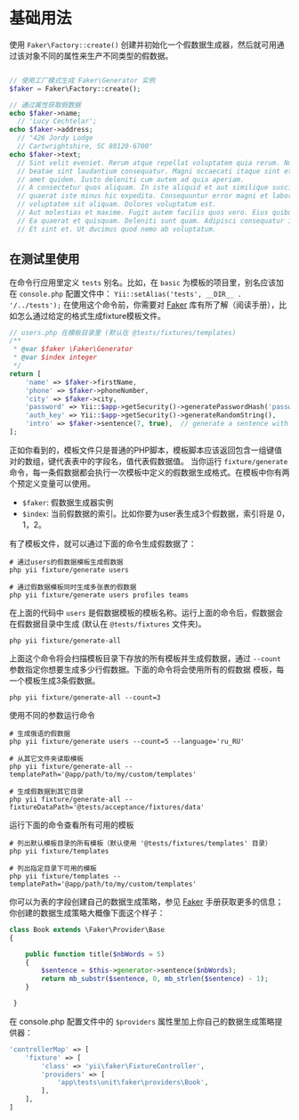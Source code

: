 基础用法
===========

使用 ```Faker\Factory::create()``` 创建并初始化一个假数据生成器，然后就可用通过该对象不同的属性来生产不同类型的假数据。

```php

// 使用工厂模式生成 Faker\Generator 实例
$faker = Faker\Factory::create();

// 通过属性获取假数据
echo $faker->name;
  // 'Lucy Cechtelar';
echo $faker->address;
  // "426 Jordy Lodge
  // Cartwrightshire, SC 88120-6700"
echo $faker->text;
  // Sint velit eveniet. Rerum atque repellat voluptatem quia rerum. Numquam excepturi
  // beatae sint laudantium consequatur. Magni occaecati itaque sint et sit tempore. Nesciunt
  // amet quidem. Iusto deleniti cum autem ad quia aperiam.
  // A consectetur quos aliquam. In iste aliquid et aut similique suscipit. Consequatur qui
  // quaerat iste minus hic expedita. Consequuntur error magni et laboriosam. Aut aspernatur
  // voluptatem sit aliquam. Dolores voluptatum est.
  // Aut molestias et maxime. Fugit autem facilis quos vero. Eius quibusdam possimus est.
  // Ea quaerat et quisquam. Deleniti sunt quam. Adipisci consequatur id in occaecati.
  // Et sint et. Ut ducimus quod nemo ab voluptatum.
```

在测试里使用
-----------

在命令行应用里定义 `tests` 别名。比如，在 `basic` 为模板的项目里，别名应该加在 `console.php` 配置文件中：
`Yii::setAlias('tests', __DIR__ . '/../tests');`
在使用这个命令前，你需要对 [Faker](https://github.com/fzaninotto/Faker) 库有所了解（阅读手册），比如怎么通过给定的格式生成fixture模板文件。

```php
// users.php 在模板目录里 (默认在 @tests/fixtures/templates)
/**
 * @var $faker \Faker\Generator
 * @var $index integer
 */
return [
    'name' => $faker->firstName,
    'phone' => $faker->phoneNumber,
    'city' => $faker->city,
    'password' => Yii::$app->getSecurity()->generatePasswordHash('password_' . $index),
    'auth_key' => Yii::$app->getSecurity()->generateRandomString(),
    'intro' => $faker->sentence(7, true),  // generate a sentence with 7 words
];
```

正如你看到的，模板文件只是普通的PHP脚本，模板脚本应该返回包含一组键值对的数组，键代表表中的字段名，值代表假数据值。
当你运行 `fixture/generate` 命令，每一条假数据都会执行一次模板中定义的假数据生成格式。在模板中你有两个预定义变量可以使用。

* `$faker`: 假数据生成器实例
* `$index`: 当前假数据的索引。比如你要为user表生成3个假数据，索引将是 0，1，2。

有了模板文件，就可以通过下面的命令生成假数据了：

```
# 通过users的假数据模板生成假数据
php yii fixture/generate users

# 通过假数据模板同时生成多张表的假数据
php yii fixture/generate users profiles teams
```

在上面的代码中 `users` 是假数据模板的模板名称。运行上面的命令后，假数据会在假数据目录中生成 (默认在 `@tests/fixtures` 文件夹)。

```
php yii fixture/generate-all
```

上面这个命令将会扫描模板目录下存放的所有模板并生成假数据，通过 `--count` 参数指定你想要生成多少行假数据。下面的命令将会使用所有的假数据
模板，每一个模板生成3条假数据。

```
php yii fixture/generate-all --count=3
```
使用不同的参数运行命令

```
# 生成俄语的假数据
php yii fixture/generate users --count=5 --language='ru_RU'

# 从其它文件夹读取模板
php yii fixture/generate-all --templatePath='@app/path/to/my/custom/templates'

# 生成假数据到其它目录
php yii fixture/generate-all --fixtureDataPath='@tests/acceptance/fixtures/data'
```

运行下面的命令查看所有可用的模板

```
# 列出默认模板目录的所有模板（默认使用 '@tests/fixtures/templates' 目录）
php yii fixture/templates

# 列出指定目录下可用的模板
php yii fixture/templates --templatePath='@app/path/to/my/custom/templates'
```

你可以为表的字段创建自己的数据生成策略，参见 [Faker](https://github.com/fzaninotto/Faker) 手册获取更多的信息；
你创建的数据生成策略大概像下面这个样子：

```php
class Book extends \Faker\Provider\Base
{

    public function title($nbWords = 5)
    {
        $sentence = $this->generator->sentence($nbWords);
        return mb_substr($sentence, 0, mb_strlen($sentence) - 1);
    }

 }
```

在 console.php 配置文件中的 `$providers` 属性里加上你自己的数据生成策略提供器：

```php
'controllerMap' => [
    'fixture' => [
        'class' => 'yii\faker\FixtureController',
        'providers' => [
            'app\tests\unit\faker\providers\Book',
        ],
    ],
]
```
